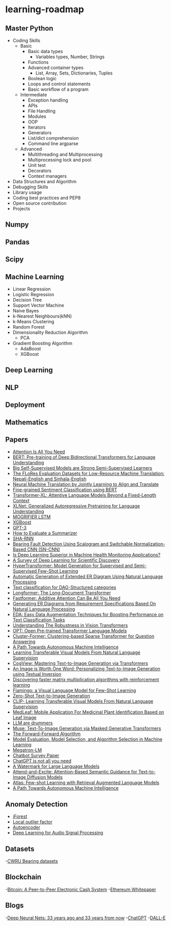 # learning-roadmap

## Master Python
- Coding Skills
  - Basic
    - Basic data types
      - Variables types, Number, Strings
    - Functions
    - Advanced container types
      - List, Array, Sets, Dictionaries, Tuples
    - Boolean logic
    - Loops and control statements
    - Basic workflow of a program
  - Intermediate
    - Exception handling
    - APIs
    - File Handling
    - Modules 
    - OOP
    - Iterators
    - Generators
    - List/dict comprehension
    - Command line argparse
  - Advanced
    - Multithreading and Multiprocessing
    - Multiprocessing lock and pool
    - Unit test
    - Decorators
    - Context managers
- Data Structures and Algorithm 
- Debugging Skills
- Library usage
- Coding best practices and PEP8
- Open source contribution
- Projects

## Numpy

## Pandas

## Scipy

## Machine Learning
 - Linear Regression 
 - Logistic Regression
 - Decision Tree
 - Support Vector Machine
 - Naive Bayes
 - k-Nearest Neighbours(kNN)
 - k-Means Clustering
 - Random Forest
 - Dimensionality Reduction Algorithm
   - PCA
 - Gradient Boosting Algorithm
   - AdaBoost
   - XGBoost  


## Deep Learning

## NLP

## Deployment

## Mathematics

## Papers

- [Attention Is All You Need](https://arxiv.org/abs/1706.03762)
- [BERT: Pre-training of Deep Bidirectional Transformers for
Language Understanding](https://arxiv.org/abs/1810.04805)
- [Big Self-Supervised Models are
Strong Semi-Supervised Learners](https://arxiv.org/abs/2006.10029)
- [The FLoRes Evaluation Datasets for Low-Resource Machine Translation: Nepali-English and Sinhala-English](https://arxiv.org/abs/1902.01382)
- [Neural Machine Translation by Jointly Learning to Align and Translate](https://arxiv.org/abs/1409.0473)
- [Fine-grained Sentiment Classification using BERT](https://arxiv.org/abs/1910.03474)
- [Transformer-XL: Attentive Language Models Beyond a Fixed-Length Context](https://arxiv.org/abs/1901.02860)
- [XLNet: Generalized Autoregressive Pretraining for Language Understanding](https://arxiv.org/abs/1906.08237)
- [MOGRIFIER LSTM](https://openreview.net/pdf?id=SJe5P6EYvS)
- [XGBoost](https://arxiv.org/abs/1603.02754#)
- [GPT-3](https://arxiv.org/pdf/2005.14165v4.pdf)
- [How to Evaluate a Summarizer](https://arxiv.org/pdf/2101.11298.pdf)
- [SHA-RNN](https://arxiv.org/pdf/1911.11423.pdf)
- [Bearing Fault Detection Using Scalogram and Switchable Normalization-Based CNN (SN-CNN)](https://ieeexplore.ieee.org/stamp/stamp.jsp?arnumber=9456898)
- [Is Deep Learning Superior in Machine Health Monitoring Applications?](https://humsconference.com.au/Papers2021/1_Diagnostics_and_Prognostics_1_3_Wang.pdf)
- [A Survey of Deep Learning for Scientific Discovery](https://arxiv.org/pdf/2003.11755.pdf)
- [HyperTransformer: Model Generation for Supervised and Semi-Supervised Few-Shot Learning](https://arxiv.org/pdf/2201.04182.pdf)
- [Automatic Generation of Extended ER Diagram Using Natural Language Processing](https://www.researchgate.net/publication/267636153_Automatic_Generation_of_Extended_ER_Diagram_Using_Natural_Language_Processing)
- [Text classification for DAG-Structured categories](https://dl.acm.org/doi/10.1007/11430919_36)
- [Longformer: The Long-Document Transformer](https://arxiv.org/abs/2004.05150)
- [Fastformer: Additive Attention Can Be All You Need](https://arxiv.org/abs/2108.09084)
- [Generating ER Diagrams from Requirement Specifications Based On Natural Language Processing](http://article.nadiapub.com/IJDTA/vol8_no2/7.pdf)
- [EDA: Easy Data Augmentation Techniques for Boosting Performance on Text Classification Tasks](https://arxiv.org/pdf/1901.11196v2.pdf)
- [Understanding The Robustness in Vision Transformers](https://arxiv.org/pdf/2204.12451v2.pdf)
- [OPT: Open Pre-trained Transformer Language Models](https://arxiv.org/pdf/2205.01068.pdf)
- [Cluster-Former: Clustering-based Sparse Transformer for Question Answering](https://arxiv.org/pdf/2009.06097v2.pdf)
- [A Path Towards Autonomous Machine Intelligence](https://openreview.net/pdf?id=BZ5a1r-kVsf)
- [Learning Transferable Visual Models From Natural Language Supervision](https://arxiv.org/abs/2103.00020)
- [CogView: Mastering Text-to-Image Generation via Transformers](https://arxiv.org/abs/2105.13290)
- [An Image is Worth One Word: Personalizing Text-to-Image Generation using Textual Inversion](https://arxiv.org/pdf/2208.01618v1.pdf)
- [Discovering faster matrix multiplication algorithms with reinforcement learning](https://www.nature.com/articles/s41586-022-05172-4)
- [Flamingo: a Visual Language Model for Few-Shot Learning](https://arxiv.org/pdf/2204.14198.pdf)
- [Zero-Shot Text-to-Image Generation](https://arxiv.org/pdf/2102.12092.pdf)
- [CLIP- Learning Transferable Visual Models From Natural Language Supervision](https://arxiv.org/pdf/2103.00020.pdf)
- [MedLeaf: Mobile Application For Medicinal Plant Identification Based on Leaf Image](https://www.researchgate.net/publication/237441676_MedLeaf_Mobile_Application_For_Medicinal_Plant_Identification_Based_on_Leaf_Image)
- [LLM are drummers](https://arxiv.org/pdf/2301.01162v1.pdf)
- [Muse: Text-To-Image Generation via Masked Generative Transformers](https://arxiv.org/pdf/2301.00704.pdf)
- [The Forward-Forward Algorithm](https://www.cs.toronto.edu/~hinton/FFA13.pdf)
- [Model Evaluation, Model Selection, and Algorithm Selection in Machine Learning](https://arxiv.org/pdf/1811.12808.pdf)
- [Megatron-LM](https://arxiv.org/pdf/1909.08053.pdf)
- [Chatbot Survey Paper](https://www.mdpi.com/2078-2489/13/1/41)
- [ChatGPT is not all you need](https://arxiv.org/pdf/2301.04655.pdf)
- [A Watermark for Large Language Models](https://arxiv.org/pdf/2301.10226.pdf)
- [Attend-and-Excite: Attention-Based Semantic Guidance for Text-to-Image Diffusion Models](https://arxiv.org/abs/2301.13826)
- [Atlas: Few-shot Learning with Retrieval Augmented Language Models](https://arxiv.org/abs/2208.03299)
- [A Path Towards Autonomous Machine Intelligence](https://openreview.net/pdf?id=BZ5a1r-kVsf)

## Anomaly Detection

- [iForest](https://cs.nju.edu.cn/zhouzh/zhouzh.files/publication/icdm08b.pdf)
- [Local outlier factor](https://www.researchgate.net/publication/221214719_LOF_Identifying_Density-Based_Local_Outliers)
- [Autoencoder](http://dm.snu.ac.kr/static/docs/TR/SNUDM-TR-2015-03.pdf)
- [Deep Learning for Audio Signal Processing](https://arxiv.org/pdf/1905.00078.pdf)

## Datasets

-[CWRU Bearing datasets](https://engineering.case.edu/bearingdatacenter/download-data-file)

## Blockchain 

-[Bitcoin: A Peer-to-Peer Electronic Cash System](https://bitcoin.org/bitcoin.pdf)
-[Ethereum Whitepaper](https://ethereum.org/en/whitepaper/)

## Blogs

-[Deep Neural Nets: 33 years ago and 33 years from now](https://karpathy.github.io/2022/03/14/lecun1989/)
-[ChatGPT](https://openai.com/blog/chatgpt/)
-[DALL-E](https://openai.com/blog/dall-e/)